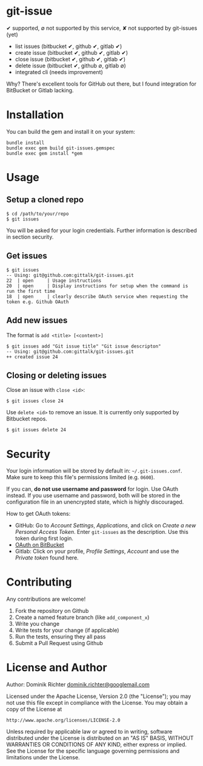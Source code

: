 # git-issue

✔ supported, ∅ not supported by this service, ✘ not supported by git-issues (yet)

* list issues (bitbucket ✔, github ✔, gitlab ✔)
* create issue (bitbucket ✔, github ✔, gitlab ✔)
* close issue (bitbucket ✔, github ✔, gitlab ✔)
* delete issue (bitbucket ✔, github ∅, gitlab ∅)
* integrated cli (needs improvement)

Why? There's excellent tools for GitHub out there, but I found integration for BitBucket or Gitlab lacking.

# Installation

You can build the gem and install it on your system:

    bundle install
    bundle exec gem build git-issues.gemspec
    bundle exec gem install *gem

# Usage

## Setup a cloned repo

    $ cd /path/to/your/repo
    $ git issues

You will be asked for your login credentials. Further information is described in section security.

## Get issues

    $ git issues
    -- Using: git@github.com:gittalk/git-issues.git
    22  | open     | Usage instructions
    20  | open     | Display instructions for setup when the command is run the first time
    18  | open     | clearly describe OAuth service when requesting the token e.g. Github OAuth

## Add new issues

The format is `add <title> [<content>]`

    $ git issues add "Git issue title" "Git issue descripton"
    -- Using: git@github.com:gittalk/git-issues.git
    ++ created issue 24

## Closing or deleting issues

Close an issue with `close <id>`:

    $ git issues close 24

Use `delete <id>` to remove an issue. It is currently only supported by Bitbucket repos.

    $ git issues delete 24

# Security

Your login information will be stored by default in: `~/.git-issues.conf`. Make sure to keep this file's permissions limited (e.g. `0600`).

If you can, **do not use username and password** for login. Use OAuth instead. If you use username and password, both will be stored in the configuration file in an unencrypted state, which is highly discouraged.

How to get OAuth tokens:

* GitHub: Go to _Account Settings_, _Applications_, and click on _Create a new Personal Access Token_. Enter `git-issues` as the description. Use this token during first login.
* [OAuth on BitBucket](https://confluence.atlassian.com/display/BITBUCKET/OAuth+on+Bitbucket)
* Gitlab: Click on your profile, _Profile Settings_, _Account_ and use the _Private token_ found here.


# Contributing

Any contributions are welcome!

1. Fork the repository on Github
2. Create a named feature branch (like `add_component_x`)
3. Write you change
4. Write tests for your change (if applicable)
5. Run the tests, ensuring they all pass
6. Submit a Pull Request using Github


# License and Author

Author: Dominik Richter <dominik.richter@googlemail.com>

Licensed under the Apache License, Version 2.0 (the "License");
you may not use this file except in compliance with the License.
You may obtain a copy of the License at

    http://www.apache.org/licenses/LICENSE-2.0

Unless required by applicable law or agreed to in writing, software
distributed under the License is distributed on an "AS IS" BASIS,
WITHOUT WARRANTIES OR CONDITIONS OF ANY KIND, either express or implied.
See the License for the specific language governing permissions and
limitations under the License.
